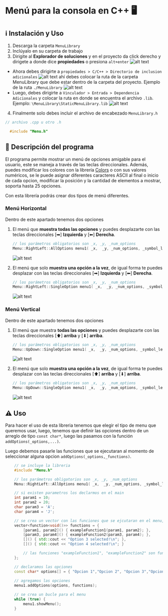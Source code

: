 # Menú para la consola en C++ 🖥

## ℹ Instalación y Uso 
 1. Descarga la carpeta `MenuLibrary`
 2. Inclúyalo en su carpeta de trabajo
 3. Dirigite al **Explorador de soluciones** y en el proyecto da click derecho y dirigete a donde dice **propiedades** o presiona `alt+enter`
  ![alt text](Sources/ExplorerSolution.png)
  
  - Ahora debes dirigirte a `propiedades > C/C++ > Directorio de inclusion adicionales` 
  ![alt text](Sources/Properties.png)
  ahí debes colocar la ruta de la carpeta MenuLibrary que debe estar dentro de la carpeta del proyecto. Ejemplo de la ruta `./MenuLibrary`
  ![alt text](Sources/Properties2.png)
  - Luego, debes dirigirte a `Vinculador > Entrada > Dependencia Adicionales` y colocar la ruta en donde se encuentra el archivo `.lib`. Ejemplo: `\MenuLibrary\StaticMenuLibrary.lib`
   ![alt text](Sources/Properties3.png)

 4. Finalmente solo debes incluir el archivo de encabezado `MenuLibrary.h`
  ~~~C++
  // archivo .cpp u otro .h 

    #include "Menu.h" 
  ~~~

## 📎 Descripción del programa

 El programa permite mostrar un menú de opciones amigable para el usuario, este se maneja a través de las teclas direccionales. Además, puedes modificar los colores con la librería [Colors](github.com/r0ggdev/Colores) o con sus valores numéricos, se le puede asignar diferentes caracteres ASCII al final o inicio de cada opcion, modificar la posición y la cantidad de elementos a mostrar, soporta hasta 25 opciones. 

 Con esta librería podrás crear dos tipos de menú diferentes.
 ### Menú Horizontal   

 Dentro de este apartado tenemos dos opciones
 
 1. El menú que **muestra todas las opciones** y puedes desplazarte con las teclas direccionales [➡] **Izquierda** y [⬅] **Derecha**.
    ~~~C++
    // los parámetros obligatorios son _x, _y, _num_options
    Menu::RightLeft::AllOptions menu1( _x,  _y, _num_options, _symbol_left,  _symbol_right, _txt_color, _bg_color);
    ~~~
    ![alt text](Sources/MenuAllRgithLeft.gif)

 2. El menú que solo **muestra una opción a la vez**, de igual forma te puedes desplazar con las teclas direccionales [➡] **Izquierda** y [⬅] **Derecha**.
    ~~~C++
    // los parámetros obligatorios son _x, _y, _num_options
    Menu::RightLeft::SingleOption menu1( _x,  _y, _num_options, _symbol_left,  _symbol_right, _txt_color, _bg_color);
    ~~~
  
    ![alt text](Sources/MenuSingleUpDown.gif)
 
 ### Menú Vertical 
 Dentro de este apartado tenemos dos opciones
 
 1. El menú que muestra **todas las opciones** y puedes desplazarte con las teclas direccionales [⬆] **arriba** y [⬇] **arriba**.
    ~~~C++
    // los parámetros obligatorios son _x, _y, _num_options
    Menu::UpDown::SingleOption menu1( _x,  _y, _num_options, _symbol_left,  _symbol_right, _txt_color, _bg_color);
    ~~~
    ![alt text](Sources/MenuAllUpDown.gif)
 
 2. El menú que solo **muestra una opción a la vez**, de igual forma te puedes desplazar con las teclas direccionales [⬆] **arriba** y [⬇] **arriba**.
      ~~~C++
    // los parámetros obligatorios son _x, _y, _num_options
    Menu::UpDown::SingleOption menu1( _x,  _y, _num_options, _symbol_left,  _symbol_right, _txt_color, _bg_color);
    ~~~
    ![alt text](Sources/MenuSingleUpDown.gif)
 

## ⚠ Uso
Para hacer el uso de esta libreria tenemos que elegir el tipo de menu que queremos usar, luego, tenemos que definir las opciones dentro de un arreglo de tipo `const char*`, luego las pasamos con la función `addOptions(_options,...)`. 

Luego debemos pasarle las funciones que se ejecutaran al momento de seleccionar alguna opcion `addOptions(_options,_functions)`.

~~~C++
    // se incluye la libreria 
    #include "Menu.h" 

    // los parámetros obligatorios son _x, _y, _num_options
    Menu::RightLeft::AllOptions menu1( _x,  _y, _num_options, _symbol_left,  _symbol_right, _txt_color, _bg_color);

    // si existen parametros los declarmos en el main
    int param1 = 10;
	int param2 = 20;
	char param3 = 'A';
	char param4 = 'J';

	// se crea un vector con las funciones que se ejcutaran en el menu, se hace usos de lambda
	vector<function<void()>> functions = { 
		[param1, param2]() { exampleFunction1(param1, param2); },
		[param3, param4]() { exampleFunction2(param3, param4); },
		[]() { std::cout << "Option 3 selected!\n"; },
		[]() { std::cout << "Option 4 selected!\n"; }

        // las funciones "exampleFunction1", "exampleFunction2" son funciones voids que se declaran fuera del main con normalidad.
	};

    // declaramos las opciones
    const char* options[] = { "Opcion 1","Opcion 2", "Opcion 3","Opcion 4" };
    
    // agregamos las opciones
    menu1.addOptions(options, functions);

	// se crea un bucle para el menu
	while (true) {
		menu1.showMenu();
	}
~~~